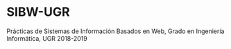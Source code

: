 # SIBW-UGR
Prácticas de Sistemas de Información Basados en Web, Grado en Ingeniería Informática, UGR 2018-2019
